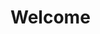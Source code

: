 <!DOCTYPE html>
<html lang="en">
    <head>
        <meta charset="UTF-8">
        <title>My Project</title>
    </head>
    <body>
        <h1>Welcome</h1>
        <a href="./styles.css"></a>
     </body>
</html>
